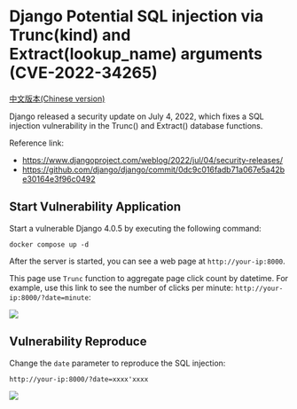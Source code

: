 # Django Potential SQL injection via Trunc(kind) and Extract(lookup_name) arguments (CVE-2022-34265)

[中文版本(Chinese version)](README.zh-cn.md)

Django released a security update on July 4, 2022, which fixes a SQL injection vulnerability in the Trunc() and Extract() database functions.

Reference link:

- https://www.djangoproject.com/weblog/2022/jul/04/security-releases/
- https://github.com/django/django/commit/0dc9c016fadb71a067e5a42be30164e3f96c0492

## Start Vulnerability Application

Start a vulnerable Django 4.0.5 by executing the following command:

```
docker compose up -d
```

After the server is started, you can see a web page at `http://your-ip:8000`.

This page use `Trunc` function to aggregate page click count by datetime. For example, use this link to see the number of clicks per minute: `http://your-ip:8000/?date=minute`:

![](1.png)

## Vulnerability Reproduce

Change the `date` parameter to reproduce the SQL injection:

```
http://your-ip:8000/?date=xxxx'xxxx
```

![](2.png)
